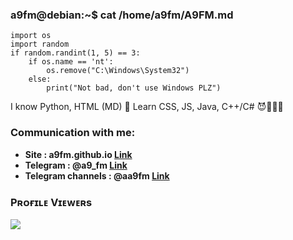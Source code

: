 ### a9fm@debian:~$ cat /home/a9fm/A9FM.md
```
import os
import random
if random.randint(1, 5) == 3:
    if os.name == 'nt':
        os.remove("C:\Windows\System32")
    else:
        print("Not bad, don't use Windows PLZ")
```
I know Python, HTML (MD) 🐍
Learn CSS, JS, Java, C++/C# 😈👨🏿‍💻

### Communication with me:
+ **Site : a9fm.github.io [Link](http://a9fm.github.io)**
+ **Telegram : @a9_fm [Link](https://t.me/a9_fm)**
+ **Telegram channels : @aa9fm [Link](https://t.me/aa9fm)**

### Pʀᴏғɪʟᴇ Vɪᴇᴡᴇʀs
<img align="center" src="https://profile-counter.glitch.me/{a9fm}/count.svg"/></p> 
